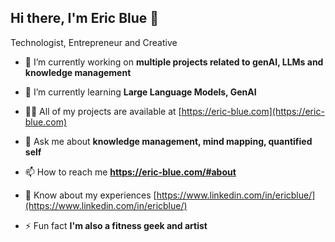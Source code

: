 ## Hi there, I'm Eric Blue 👋

<!--
**ericblue/ericblue** is a ✨ _special_ ✨ repository because its `README.md` (this file) appears on your GitHub profile.

Here are some ideas to get you started:

- 🔭 I’m currently working on ...
- 🌱 I’m currently learning ...
- 👯 I’m looking to collaborate on ...
- 🤔 I’m looking for help with ...
- 💬 Ask me about ...
- 📫 How to reach me: ...
- 😄 Pronouns: ...
- ⚡ Fun fact: ...
-->
Technologist, Entrepreneur and Creative

- 🔭 I’m currently working on **multiple projects related to genAI, LLMs and knowledge management**

- 🌱 I’m currently learning **Large Language Models, GenAI**

- 👨‍💻 All of my projects are available at [https://eric-blue.com](https://eric-blue.com)

- 💬 Ask me about **knowledge management, mind mapping, quantified self**

- 📫 How to reach me **https://eric-blue.com/#about**

- 📄 Know about my experiences [https://www.linkedin.com/in/ericblue/](https://www.linkedin.com/in/ericblue/)

- ⚡ Fun fact **I'm also a fitness geek and artist**
